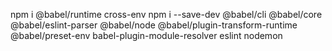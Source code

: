 npm i @babel/runtime cross-env
npm i --save-dev @babel/cli @babel/core @babel/eslint-parser @babel/node @babel/plugin-transform-runtime @babel/preset-env babel-plugin-module-resolver eslint nodemon
